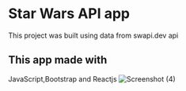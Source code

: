 # Star Wars API app

This project was built using data from swapi.dev api

## This app made with

JavaScript,Bootstrap and Reactjs
![Screenshot (4)](https://github.com/user-attachments/assets/b45d2e3a-3130-41de-8c19-c94099a753dd)
